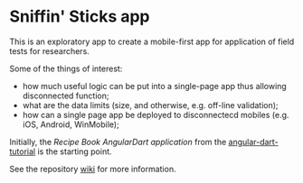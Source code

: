 # Sniffin' Sticks app

This is an exploratory app to create a mobile-first
app for application of field tests for researchers.

Some of the things of interest:

 * how much useful logic can be put into a single-page app thus allowing disconnected function;
 * what are the data limits (size, and otherwise, e.g. off-line validation);
 * how can  a single page app be deployed to disconnectecd mobiles (e.g. iOS, Android, WinMobile);

Initially, the *Recipe Book AngularDart application* from the
[angular-dart-tutorial](https://angulardart.org/tutorial) is the starting point.

See the repository [wiki](/wiki) for more information.

